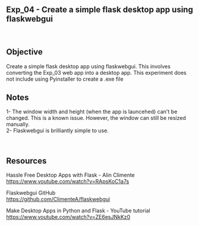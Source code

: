 ## Exp_04 - Create a simple flask desktop app using flaskwebgui

<br>

## Objective

Create a simple flask desktop app using flaskwebgui. This involves converting the Exp_03 web app into a desktop app. This experiment does not include using Pyinstaller to create a .exe file

## Notes

1- The window width and height (when the app is launcehed) can't be changed. This is a known issue. However, the window can still be resized manually.<br>
2- Flaskwebgui is brilliantly simple to use.

<br>

## Resources

Hassle Free Desktop Apps with Flask - Alin Climente<br>
https://www.youtube.com/watch?v=RApsKoC1a7s

Flaskwebgui GitHub<br>
https://github.com/ClimenteA/flaskwebgui

Make Desktop Apps in Python and Flask - YouTube tutorial<br>
https://www.youtube.com/watch?v=ZE6esJNkKz0


